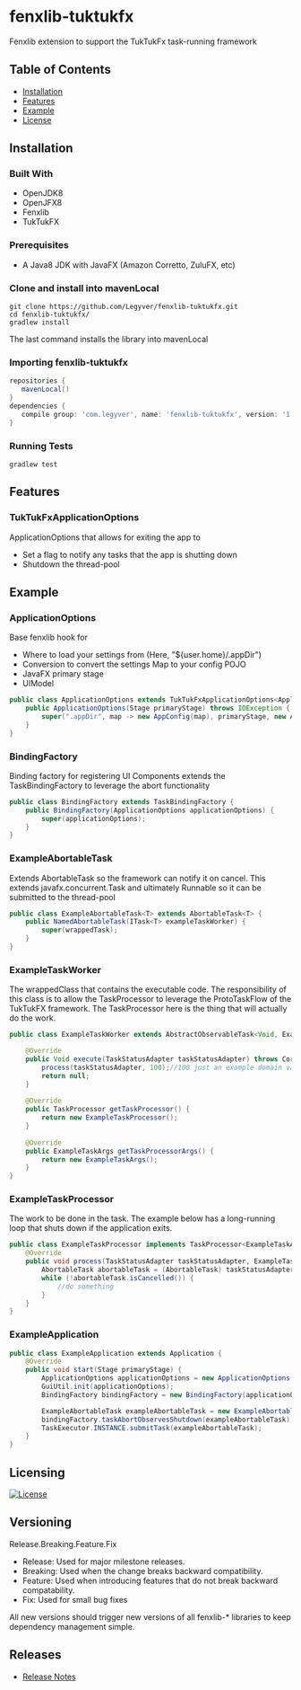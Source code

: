 # fenxlib-tuktukfx
Fenxlib extension to support the TukTukFx task-running framework
## Table of Contents
- [Installation](#installation)
- [Features](#features)
- [Example](#example)
- [License](#licensing)
## Installation
### Built With
* OpenJDK8
* OpenJFX8
* Fenxlib
* TukTukFX
### Prerequisites
* A Java8 JDK with JavaFX (Amazon Corretto, ZuluFX, etc)
 
### Clone and install into mavenLocal
```shell
git clone https://github.com/Legyver/fenxlib-tuktukfx.git
cd fenxlib-tuktukfx/
gradlew install
```
The last command installs the library into mavenLocal

### Importing fenxlib-tuktukfx
 ```build.gradle
repositories {
    mavenLocal()
}
dependencies {
    compile group: 'com.legyver', name: 'fenxlib-tuktukfx', version: '1.0.0.0'
}
```

### Running Tests
```shell
gradlew test
```

## Features
### TukTukFxApplicationOptions
ApplicationOptions that allows for exiting the app to
 * Set a flag to notify any tasks that the app is shutting down
 * Shutdown the thread-pool

## Example
### ApplicationOptions
Base fenxlib hook for
 * Where to load your settings from (Here, "${user.home}/.appDir")
 * Conversion to convert the settings Map to your config POJO
 * JavaFX primary stage
 * UIModel 
 
```java
public class ApplicationOptions extends TukTukFxApplicationOptions<ApplicationUIModel> {
    public ApplicationOptions(Stage primaryStage) throws IOException {
        super(".appDir", map -> new AppConfig(map), primaryStage, new ApplicationUIModel());
    }
}
```

### BindingFactory
Binding factory for registering UI Components extends the TaskBindingFactory to leverage the abort functionality
```java
public class BindingFactory extends TaskBindingFactory {
    public BindingFactory(ApplicationOptions applicationOptions) {
    	super(applicationOptions);
    }
}
```

### ExampleAbortableTask
Extends AbortableTask so the framework can notify it on cancel.  This extends javafx.concurrent.Task and ultimately Runnable so it can be submitted to the thread-pool
```java
public class ExampleAbortableTask<T> extends AbortableTask<T> { 
    public NamedAbortableTask(ITask<T> exampleTaskWorker) { 
        super(wrappedTask);
    }
}
```

### ExampleTaskWorker
The wrappedClass that contains the executable code.
The responsibility of this class is to allow the TaskProcessor to leverage the ProtoTaskFlow of the TukTukFX framework.
The TaskProcessor here is the thing that will actually do the work. 
```java
public class ExampleTaskWorker extends AbstractObservableTask<Void, ExampleTaskArgs> { 

    @Override
    public Void execute(TaskStatusAdapter taskStatusAdapter) throws CoreException {
        process(taskStatusAdapter, 100);//100 just an example domain value
        return null;
    }
   
    @Override
    public TaskProcessor getTaskProcessor() {
        return new ExampleTaskProcessor();
    }
    
    @Override
    public ExampleTaskArgs getTaskProcessorArgs() {
        return new ExampleTaskArgs();
    }
}
```

### ExampleTaskProcessor
The work to be done in the task.  The example below has a long-running loop that shuts down if the application exits.
```java
public class ExampleTaskProcessor implements TaskProcessor<ExampleTaskArgs> { 
    @Override
    public void process(TaskStatusAdapter taskStatusAdapter, ExampleTaskArgs exampleTaskArgs) throws CoreException {
        AbortableTask abortableTask = (AbortableTask) taskStatusAdapter;
        while (!abortableTask.isCancelled()) {
        	//do something
        }
    }
}
```

### ExampleApplication
```java
public class ExampleApplication extends Application {
    @Override
    public void start(Stage primaryStage) {
        ApplicationOptions applicationOptions = new ApplicationOptions(primaryStage);
        GuiUtil.init(applicationOptions);
        BindingFactory bindingFactory = new BindingFactory(applicationOptions);

        ExampleAbortableTask exampleAbortableTask = new ExampleAbortableTask(new ExampleTaskWorker());
        bindingFactory.taskAbortObservesShutdown(exampleAbortableTask);
        TaskExecutor.INSTANCE.submitTask(exampleAbortableTask);
    }
}
```

## Licensing
[![License](https://img.shields.io/badge/License-Apache%202.0-blue.svg)](https://github.com/Legyver/fenxlib-tuktukfx/blob/master/LICENSE)

## Versioning
Release.Breaking.Feature.Fix
- Release: Used for major milestone releases.
- Breaking: Used when the change breaks backward compatibility.
- Feature: Used when introducing features that do not break backward compatability.
- Fix: Used for small bug fixes

All new versions should trigger new versions of all fenxlib-* libraries to keep dependency management simple.

## Releases
* [Release Notes](https://github.com/Legyver/fenxlib-tuktukfx/blob/master/RELEASE.MD)
